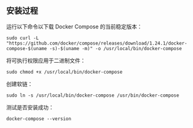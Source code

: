 
## 安装过程
运行以下命令以下载 Docker Compose 的当前稳定版本：

    sudo curl -L "https://github.com/docker/compose/releases/download/1.24.1/docker-compose-$(uname -s)-$(uname -m)" -o /usr/local/bin/docker-compose

将可执行权限应用于二进制文件：

    sudo chmod +x /usr/local/bin/docker-compose

创建软链：

    sudo ln -s /usr/local/bin/docker-compose /usr/bin/docker-compose

测试是否安装成功：

    docker-compose --version
